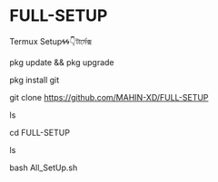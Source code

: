 # FULL-SETUP
Termux Setup🌀🌀👇টার্মেক্স 

pkg update && pkg upgrade

pkg install git

git clone https://github.com/MAHIN-XD/FULL-SETUP

ls 

cd  FULL-SETUP

ls

bash All_SetUp.sh
